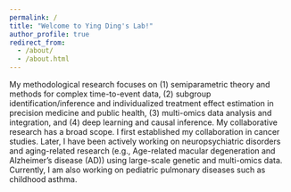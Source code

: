 ```yaml
---
permalink: /
title: "Welcome to Ying Ding's Lab!"
author_profile: true
redirect_from: 
  - /about/
  - /about.html
---
```


My methodological research focuses on (1) semiparametric theory and methods for complex time-to-event data, (2) subgroup identification/inference and individualized treatment effect estimation in precision medicine and public health, (3) multi-omics data analysis and integration, and (4) deep learning and causal inference. My collaborative research has a broad scope. I first established my collaboration in cancer studies. Later, I have been actively working on neuropsychiatric disorders and aging-related research (e.g., Age-related macular degeneration and Alzheimer’s disease (AD)) using large-scale genetic and multi-omics data. Currently, I am also working on pediatric pulmonary diseases such as childhood asthma.
